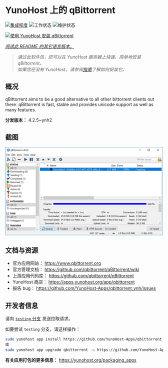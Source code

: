 <!--
注意：此 README 由 <https://github.com/YunoHost/apps/tree/master/tools/readme_generator> 自动生成
请勿手动编辑。
-->

# YunoHost 上的 qBittorrent

[![集成程度](https://apps.yunohost.org/badge/integration/qbittorrent)](https://ci-apps.yunohost.org/ci/apps/qbittorrent/)
![工作状态](https://apps.yunohost.org/badge/state/qbittorrent)
![维护状态](https://apps.yunohost.org/badge/maintained/qbittorrent)

[![使用 YunoHost 安装 qBittorrent](https://install-app.yunohost.org/install-with-yunohost.svg)](https://install-app.yunohost.org/?app=qbittorrent)

*[阅读此 README 的其它语言版本。](./ALL_README.md)*

> *通过此软件包，您可以在 YunoHost 服务器上快速、简单地安装 qBittorrent。*  
> *如果您还没有 YunoHost，请参阅[指南](https://yunohost.org/install)了解如何安装它。*

## 概况

qBittorrent aims to be a good alternative to all other bittorrent clients out there. qBittorrent is fast, stable and provides unicode support as well as many features.

**分发版本：** 4.2.5~ynh2

## 截图

![qBittorrent 的截图](./doc/screenshots/qbittorrent.jpg)

## 文档与资源

- 官方应用网站： <https://www.qbittorrent.org>
- 官方管理文档： <https://github.com/qbittorrent/qBittorrent/wiki>
- 上游应用代码库： <https://github.com/qbittorrent/qBittorrent>
- YunoHost 商店： <https://apps.yunohost.org/app/qbittorrent>
- 报告 bug： <https://github.com/YunoHost-Apps/qbittorrent_ynh/issues>

## 开发者信息

请向 [`testing` 分支](https://github.com/YunoHost-Apps/qbittorrent_ynh/tree/testing) 发送拉取请求。

如要尝试 `testing` 分支，请这样操作：

```bash
sudo yunohost app install https://github.com/YunoHost-Apps/qbittorrent_ynh/tree/testing --debug
或
sudo yunohost app upgrade qbittorrent -u https://github.com/YunoHost-Apps/qbittorrent_ynh/tree/testing --debug
```

**有关应用打包的更多信息：** <https://yunohost.org/packaging_apps>
